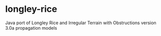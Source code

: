 longley-rice
============

Java port of Longley Rice and Irregular Terrain with Obstructions version 3.0a propagation models
